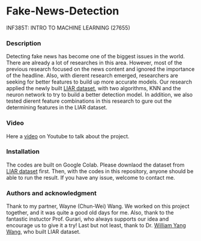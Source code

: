 # Fake-News-Detection

INF385T: INTRO TO MACHINE LEARNING (27655)

### Description

Detecting fake news has become one of the biggest issues in the world. There are already a lot of researches in this area. However, most of the previous research focused on the news content and ignored the importance of the headline. Also, with dierent research emerged, researchers are seeking for better features to build up more accurate models. Our research applied the newly built [LIAR dataset](https://arxiv.org/abs/1705.00648), with two algorithms, KNN and the neuron network to try to build a better detection model. In addition, we also tested dierent feature combinations in this research to gure out the determining features in the LIAR dataset.

### Video

Here a [video](https://youtu.be/OP7ROjHbQLA) on Youtube to talk about the project.

### Installation

The codes are built on Google Colab. Please downlaod the dataset from [LIAR dataset](https://arxiv.org/abs/1705.00648) first. Then, with the codes in this repository, anyone should be able to run the result. If you have any issue, welcome to contact me.

### Authors and acknowledgment

Thank to my partner, Wayne (Chun-Wei) Wang. We worked on this project together, and it was quite a good old days for me. Also, thank to the fantastic instuctor Prof. Gurari, who always supports our idea and encourage us to give it a try! Last but not least, thank to Dr. [William Yang Wang](https://arxiv.org/search/cs?searchtype=author&query=Wang%2C+W+Y), who built LIAR dataset.

